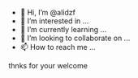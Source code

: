 - 👋 Hi, I’m @alidzf
- 👀 I’m interested in ...
- 🌱 I’m currently learning ...
- 💞️ I’m looking to collaborate on ...
- 📫 How to reach me ...

<!---
alidzf/alidzf is a ✨ special ✨ repository because its `README.md` (this file) appears on your GitHub profile.
You can click the Preview link to take a look at your changes.
--->
thnks 
for your welcome 

